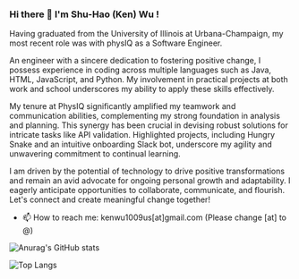 ### Hi there 👋 I'm Shu-Hao (Ken) Wu !

Having graduated from the University of Illinois at Urbana-Champaign, my most recent role was with physIQ as a Software Engineer.

An engineer with a sincere dedication to fostering positive change, I possess experience in coding across multiple languages such as Java, HTML, JavaScript, and Python. My involvement in practical projects at both work and school underscores my ability to apply these skills effectively.

My tenure at PhysIQ significantly amplified my teamwork and communication abilities, complementing my strong foundation in analysis and planning. This synergy has been crucial in devising robust solutions for intricate tasks like API validation. Highlighted projects, including Hungry Snake and an intuitive onboarding Slack bot, underscore my agility and unwavering commitment to continual learning.

I am driven by the potential of technology to drive positive transformations and remain an avid advocate for ongoing personal growth and adaptability. I eagerly anticipate opportunities to collaborate, communicate, and flourish. Let's connect and create meaningful change together!

<!-- **ken1009us/ken1009us** is a ✨ _special_ ✨ repository because its `README.md` (this file) appears on your GitHub profile.

Here are some ideas to get you started: -->

<!-- - 🔭 I’m currently working on ... -->

 <!-- - 🌱 I’m currently an MS student in Information Science at University of Illinois Urbana-Champaign.-->
- 📫 How to reach me: kenwu1009us[at]gmail.com (Please change [at] to @)
  <!-- - 👯 I’m looking to collaborate on ... -->
  <!-- - 🤔 I’m looking for help with ... -->
  <!-- - 💬 Ask me about ... -->
  <!-- - 😄 Pronouns: ... -->
  <!-- - ⚡ Fun fact: ... -->

![Anurag's GitHub stats](https://github-readme-stats-git-masterrstaa-rickstaa.vercel.app/api?username=ken1009us&show_icons=true&theme=dark)

![Top Langs](https://github-readme-stats-git-masterrstaa-rickstaa.vercel.app/api/top-langs/?username=ken1009us&&hide=jupyter%20notebook&theme=dark&layout=compact)
